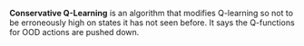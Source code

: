 **Conservative Q-Learning** is an algorithm that modifies Q-learning so not to be erroneously high on states it has not seen before. It says the Q-functions for OOD actions are pushed down.